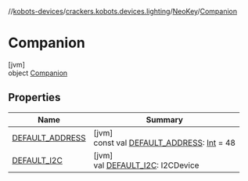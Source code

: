 //[kobots-devices](../../../../index.md)/[crackers.kobots.devices.lighting](../../index.md)/[NeoKey](../index.md)/[Companion](index.md)

# Companion

[jvm]\
object [Companion](index.md)

## Properties

| Name | Summary |
|---|---|
| [DEFAULT_ADDRESS](-d-e-f-a-u-l-t_-a-d-d-r-e-s-s.md) | [jvm]<br>const val [DEFAULT_ADDRESS](-d-e-f-a-u-l-t_-a-d-d-r-e-s-s.md): [Int](https://kotlinlang.org/api/latest/jvm/stdlib/kotlin/-int/index.html) = 48 |
| [DEFAULT_I2C](-d-e-f-a-u-l-t_-i2-c.md) | [jvm]<br>val [DEFAULT_I2C](-d-e-f-a-u-l-t_-i2-c.md): I2CDevice |
